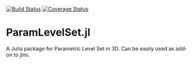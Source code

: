 [![Build Status](https://travis-ci.org/JuliaInv/ParamLevelSet.jl.svg?branch=master)](https://travis-ci.org/JuliaInv/ParamLevelSet.jl)
[![Coverage Status](https://coveralls.io/repos/github/JuliaInv/ParamLevelSet.jl/badge.svg?branch=master)](https://coveralls.io/github/JuliaInv/ParamLevelSet.jl?branch=master)


# ParamLevelSet.jl
A Julia package for Parametric Level Set in 3D. Can be easily used as add-on to jInv.
